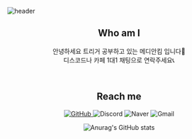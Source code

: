 ![header](https://capsule-render.vercel.app/api?type=waving&color=3eb489&height=200&section=header&text=Median%20Kim%20&fontSize=80&animation=twinkling&fontAlign=65&fontColor=2E2E2E)

<div align="center">
  
  ## Who am I
  <p>
  안녕하세요 트리거 공부하고 있는 메디안킴 입니다👋<br/>
  디스코드나 카페 1대1 채팅으로 연락주세요📞<br/>
  </p>
  <br/>
    
  ## Reach me
  <p>
  <a href = "https://github.com/mediankkim"> <img alt="GitHub" src ="https://img.shields.io/badge/GitHub-181717.svg?&style=for-the-badge&logo=GitHub&logoColor=white"/> </a>
  <img alt="Discord" src="https://img.shields.io/badge/mediankim-5865F2.svg?&style=for-the-badge&logo=Discord&logoColor=white"/>
  <img alt="Naver" src="https://img.shields.io/badge/메디안킴-03C75A.svg?&style=for-the-badge&logo=Naver&logoColor=white"/>
  <img alt="Gmail" src="https://img.shields.io/badge/mediankkim@gmail.com-EA4335.svg?&style=for-the-badge&logo=Gmail&logoColor=white"/>
  
  
  ![Anurag's GitHub stats](https://github-readme-stats.vercel.app/api?username=mediankkim&show_icons=true&theme=vue)
  </P>
  <br/>
</div>
